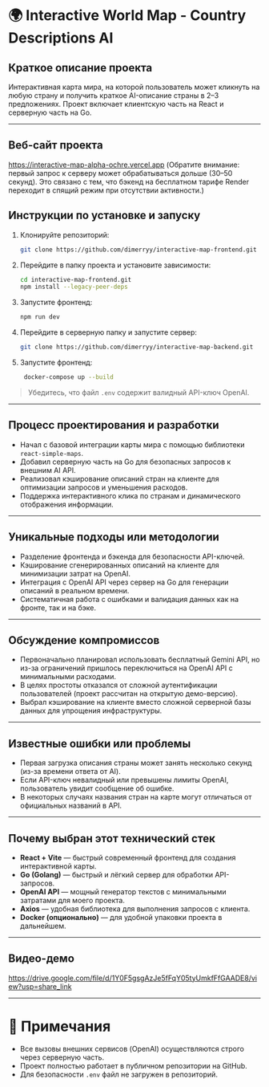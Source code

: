 # 🌍 Interactive World Map - Country Descriptions AI

## Краткое описание проекта
Интерактивная карта мира, на которой пользователь может кликнуть на любую страну и получить краткое AI-описание страны в 2–3 предложениях. Проект включает клиентскую часть на React и серверную часть на Go.

---
## Веб-сайт проекта
https://interactive-map-alpha-ochre.vercel.app (Обратите внимание: первый запрос к серверу может обрабатываться дольше (30–50 секунд).
Это связано с тем, что бэкенд на бесплатном тарифе Render переходит в спящий режим при отсутствии активности.)
## Инструкции по установке и запуску

1. Клонируйте репозиторий:
    ```bash
    git clone https://github.com/dimerryy/interactive-map-frontend.git
    ```
2. Перейдите в папку проекта и установите зависимости:
    ```bash
    cd interactive-map-frontend.git
    npm install --legacy-peer-deps 
    ```
3. Запустите фронтенд:
    ```bash
    npm run dev
    ```
4. Перейдите в серверную папку  и запустите сервер:
    ```bash
    git clone https://github.com/dimerryy/interactive-map-backend.git
    ```
4. Запустите фронтенд:
   ```bash
    docker-compose up --build
    ```

> Убедитесь, что файл `.env` содержит валидный API-ключ OpenAI.

---

## Процесс проектирования и разработки

- Начал с базовой интеграции карты мира с помощью библиотеки `react-simple-maps`.
- Добавил серверную часть на Go для безопасных запросов к внешним AI API.
- Реализовал кэширование описаний стран на клиенте для оптимизации запросов и уменьшения расходов.
- Поддержка интерактивного клика по странам и динамического отображения информации.

---

## Уникальные подходы или методологии

- Разделение фронтенда и бэкенда для безопасности API-ключей.
- Кэширование сгенерированных описаний на клиенте для минимизации затрат на OpenAI.
- Интеграция с OpenAI API через сервер на Go для генерации описаний в реальном времени.
- Систематичная работа с ошибками и валидация данных как на фронте, так и на бэке.

---

## Обсуждение компромиссов

- Первоначально планировал использовать бесплатный Gemini API, но из-за ограничений пришлось переключиться на OpenAI API с минимальными расходами.
- В целях простоты отказался от сложной аутентификации пользователей (проект рассчитан на открытую демо-версию).
- Выбрал кэширование на клиенте вместо сложной серверной базы данных для упрощения инфраструктуры.

---

## Известные ошибки или проблемы

- Первая загрузка описания страны может занять несколько секунд (из-за времени ответа от AI).
- Если API-ключ невалидный или превышены лимиты OpenAI, пользователь увидит сообщение об ошибке.
- В некоторых случаях названия стран на карте могут отличаться от официальных названий в API.

---

## Почему выбран этот технический стек

- **React + Vite** — быстрый современный фронтенд для создания интерактивной карты.
- **Go (Golang)** — быстрый и лёгкий сервер для обработки API-запросов.
- **OpenAI API** — мощный генератор текстов с минимальными затратами для моего проекта.
- **Axios** — удобная библиотека для выполнения запросов с клиента.
- **Docker (опционально)** — для удобной упаковки проекта в дальнейшем.

---

## Видео-демо

https://drive.google.com/file/d/1Y0F5gsgAzJe5fFqY05tyUmkfFfGAADE8/view?usp=share_link 

---

# 📢 Примечания

- Все вызовы внешних сервисов (OpenAI) осуществляются строго через серверную часть.
- Проект полностью работает в публичном репозитории на GitHub.
- Для безопасности `.env` файл не загружен в репозиторий.
